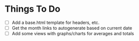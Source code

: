 # Things To Do

- [ ] Add a base.html template for headers, etc.
- [ ] Get the month links to autogenerate based on current date
- [ ] Add some views with graphs/charts for averages and totals
